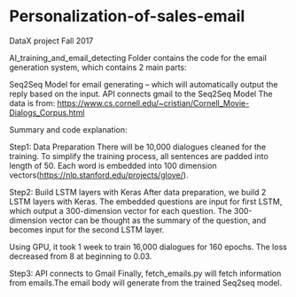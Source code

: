 # Personalization-of-sales-email
DataX project Fall 2017

AI_training_and_email_detecting Folder contains the code for the email generation system, which contains 2 main parts:

Seq2Seq Model for email generating – which will automatically output the reply based on the input. API connects gmail to the Seq2Seq Model The data is from: https://www.cs.cornell.edu/~cristian/Cornell_Movie-Dialogs_Corpus.html

Summary and code explanation:

Step1: Data Preparation There will be 10,000 dialogues cleaned for the training. To simplify the training process, all sentences are padded into length of 50. Each word is embedded into 100 dimension vectors(https://nlp.stanford.edu/projects/glove/).

Step2: Build LSTM layers with Keras After data preparation, we build 2 LSTM layers with Keras. The embedded questions are input for first LSTM, which output a 300-dimension vector for each question. The 300-dimension vector can be thought as the summary of the question, and becomes input for the second LSTM layer.

Using GPU, it took 1 week to train 16,000 dialogues for 160 epochs. The loss decreased from 8 at beginning to 0.03.

Step3: API connects to Gmail Finally, fetch_emails.py will fetch information from emails.The email body will generate from the trained Seq2seq model.
